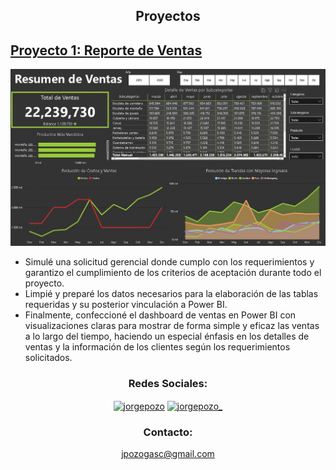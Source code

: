 

<h2 align="center">Proyectos</h2>


## [Proyecto 1: Reporte de Ventas](https://github.com/JorgeAnalyst/1) 

![](/imagen/Dashboard1.JPG)

* Simulé una solicitud gerencial donde cumplo con los requerimientos y garantizo el cumplimiento de los criterios de aceptación durante todo el proyecto.
* Limpié y preparé los datos necesarios para la elaboración de las tablas requeridas y su posterior vinculación a Power BI.
* Finalmente, confeccioné el dashboard de ventas en Power BI con visualizaciones claras para mostrar de forma simple y eficaz las ventas a lo largo del tiempo, haciendo un especial énfasis en los detalles de ventas y la información de los clientes según los requerimientos solicitados.



<h3 align="center">Redes Sociales:</h3>
<p align="center">
<a href="https://linkedin.com/in/jorgepozo" target="blank"><img align="center" src="https://raw.githubusercontent.com/rahuldkjain/github-profile-readme-generator/master/src/images/icons/Social/linked-in-alt.svg" alt="jorgepozo" height="30" width="40" /></a>
<a href="https://instagram.com/jorgepozo_" target="blank"><img align="center" src="https://raw.githubusercontent.com/rahuldkjain/github-profile-readme-generator/master/src/images/icons/Social/instagram.svg" alt="jorgepozo_" height="30" width="40" /></a>
</p>

<h3 align="center">Contacto:</h3>
<p align="center">
<a href="mailto:jpozogasc@gmail.com">jpozogasc@gmail.com</a>
</p>
